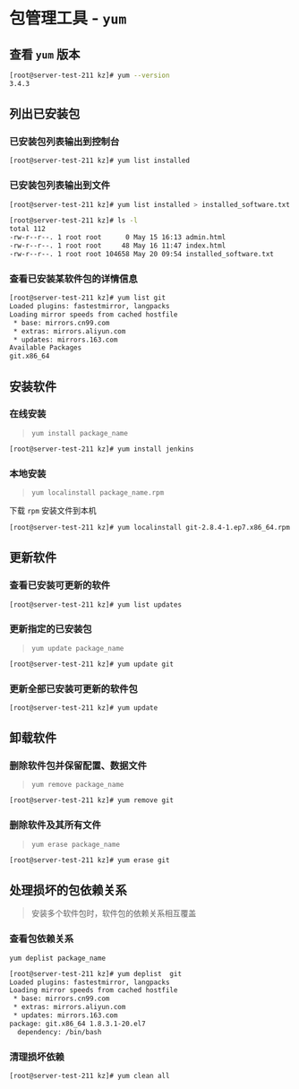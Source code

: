 # 包管理工具 - `yum`

## 查看 `yum` 版本

```bash
[root@server-test-211 kz]# yum --version
3.4.3

```

## 列出已安装包

### 已安装包列表输出到控制台

```bash
[root@server-test-211 kz]# yum list installed
```

### 已安装包列表输出到文件

```bash
[root@server-test-211 kz]# yum list installed > installed_software.txt

```

```bash
[root@server-test-211 kz]# ls -l
total 112
-rw-r--r--. 1 root root      0 May 15 16:13 admin.html
-rw-r--r--. 1 root root     48 May 16 11:47 index.html
-rw-r--r--. 1 root root 104658 May 20 09:54 installed_software.txt

```

### 查看已安装某软件包的详情信息

```bash
[root@server-test-211 kz]# yum list git
Loaded plugins: fastestmirror, langpacks
Loading mirror speeds from cached hostfile
 * base: mirrors.cn99.com
 * extras: mirrors.aliyun.com
 * updates: mirrors.163.com
Available Packages
git.x86_64
```

## 安装软件

### 在线安装

> `yum install package_name`

```bash
[root@server-test-211 kz]# yum install jenkins
```

### 本地安装

> `yum localinstall package_name.rpm`

下载 `rpm` 安装文件到本机

```bash
[root@server-test-211 kz]# yum localinstall git-2.8.4-1.ep7.x86_64.rpm

```

## 更新软件

### 查看已安装可更新的软件

```bash
[root@server-test-211 kz]# yum list updates

```

### 更新指定的已安装包

> `yum update package_name`

```bash
[root@server-test-211 kz]# yum update git

```

### 更新全部已安装可更新的软件包

```bash
[root@server-test-211 kz]# yum update

```

## 卸载软件

### 删除软件包并保留配置、数据文件

> `yum remove package_name`

```bash
[root@server-test-211 kz]# yum remove git

```

### 删除软件及其所有文件

> `yum erase package_name`

```bash
[root@server-test-211 kz]# yum erase git

```

## 处理损坏的包依赖关系

> 安装多个软件包时，软件包的依赖关系相互覆盖

### 查看包依赖关系

`yum deplist package_name`

```bash
[root@server-test-211 kz]# yum deplist  git
Loaded plugins: fastestmirror, langpacks
Loading mirror speeds from cached hostfile
 * base: mirrors.cn99.com
 * extras: mirrors.aliyun.com
 * updates: mirrors.163.com
package: git.x86_64 1.8.3.1-20.el7
  dependency: /bin/bash

```

### 清理损坏依赖

```bash
[root@server-test-211 kz]# yum clean all
```
